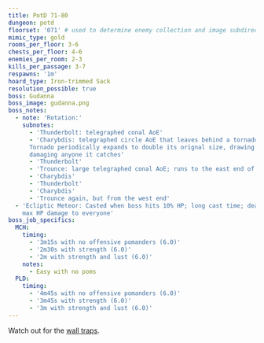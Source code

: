 ```yaml
---
title: PotD 71-80
dungeon: potd
floorset: '071' # used to determine enemy collection and image subdirectory
mimic_type: gold
rooms_per_floor: 3-6
chests_per_floor: 4-6
enemies_per_room: 2-3
kills_per_passage: 3-7
respawns: '1m'
hoard_type: Iron-trimmed Sack
resolution_possible: true
boss: Gudanna
boss_image: gudanna.png
boss_notes:
  - note: 'Rotation:'
    subnotes:
      - 'Thunderbolt: telegraphed conal AoE'
      - 'Charybdis: telegraphed circle AoE that leaves behind a tornado.
      Tornado periodically expands to double its orignal size, drawing in and
      damaging anyone it catches'
      - 'Thunderbolt'
      - 'Trounce: large telegraphed conal AoE; runs to the east end of the arena to cast this'
      - 'Charybdis'
      - 'Thunderbolt'
      - 'Charybdis'
      - 'Trounce again, but from the west end'
  - 'Ecliptic Meteor: Casted when boss hits 10% HP; long cast time; deals 80%
    max HP damage to everyone'
boss_job_specifics:
  MCH:
    timing:
      - '3m15s with no offensive pomanders (6.0)'
      - '2m30s with strength (6.0)'
      - '2m with strength and lust (6.0)'
    notes:
      - Easy with no poms
  PLD:
    timing:
      - '4m45s with no offensive pomanders (6.0)'
      - '3m45s with strength (6.0)'
      - '3m with strength and lust (6.0)'
---
```


Watch out for the [wall traps](/wall_traps.html#potd-51-79).
